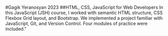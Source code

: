 #Gagik Yeranosyan 2023 
##HTML, CSS, JavaScript for Web Developers
In this JavaScript (JSH) course, I worked with semantic HTML structure, CSS Flexbox Grid layout, and Bootstrap. We implemented a project familiar with JavaScript, Git, and Version Control. Four modules of practice were included."
